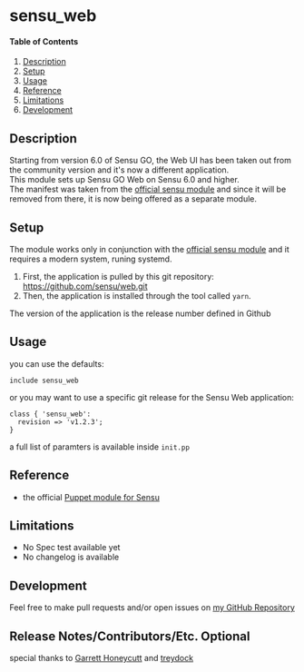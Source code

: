 # sensu_web

#### Table of Contents

1. [Description](#description)
1. [Setup](#setup)
1. [Usage](#usage)
1. [Reference](#reference)
1. [Limitations](#limitations)
1. [Development](#development)

## Description

Starting from version 6.0 of Sensu GO, the Web UI has been taken out from the community version and it's now a different application.  
This module sets up Sensu GO Web on Sensu 6.0 and higher.  
The manifest was taken from the [official sensu module](https://github.com/sensu/sensu-puppet) and since it will be removed from there, it is now being offered as a separate module.

## Setup

The module works only in conjunction with the [official sensu module](https://github.com/sensu/sensu-puppet) and it requires a modern system, runing systemd.  

1. First, the application is pulled by this git repository: https://github.com/sensu/web.git
2. Then, the application is installed through the tool called `yarn`.  

The version of the application is the release number defined in Github

## Usage

you can use the defaults:

```puppet
include sensu_web
```

or you may want to use a specific git release for the Sensu Web application:

```puppet
class { 'sensu_web':
  revision => 'v1.2.3';
}
```

a full list of paramters is available inside `init.pp`

## Reference

* the official [Puppet module for Sensu](https://github.com/sensu/sensu-puppet)

## Limitations

* No Spec test available yet
* No changelog is available

## Development

Feel free to make pull requests and/or open issues on [my GitHub Repository](https://github.com/maxadamo/sensu_web)

## Release Notes/Contributors/Etc. **Optional**

special thanks to [Garrett Honeycutt](https://github.com/ghoneycutt) and [treydock](https://github.com/treydock)
